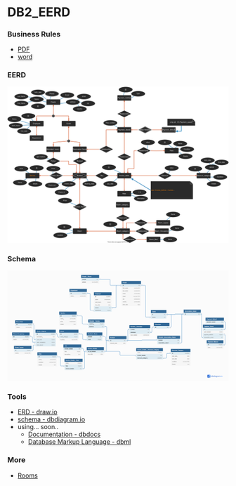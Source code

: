 # DB2_EERD

### **Business Rules**

- [PDF](Business_Rules_V2.pdf)
- [word](Business_Rules_V2.docx)


### **EERD**

![EERD](EERD_schema_v2/EERD_V2.drawio.svg)


### **Schema**  

![](EERD_schema_v2/schema_l.png)


### **Tools** 
 
- [ERD - draw.io](https://draw.io)
- [schema - dbdiagram.io](https://dbdiagram.io/home)
- using... soon..
  - [Documentation - dbdocs](https://dbdocs.io/?utm_source=dbdiagram)
  - [Database Markup Language - dbml](https://www.dbml.org/home/#intro)


### **More**

- [Rooms](/rooms.md)
